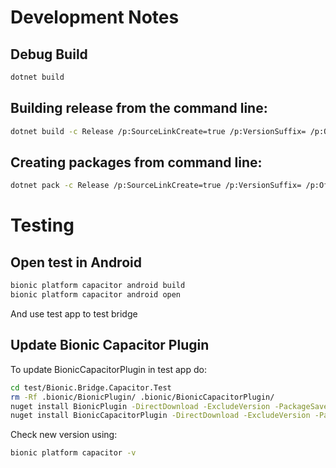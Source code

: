 # Development Notes

## Debug Build

```bash
dotnet build
```

## Building release from the command line:

```bash
dotnet build -c Release /p:SourceLinkCreate=true /p:VersionSuffix= /p:OfficialBuild=true
```

## Creating packages from command line:

```bash
dotnet pack -c Release /p:SourceLinkCreate=true /p:VersionSuffix= /p:OfficialBuild=true
```

# Testing

## Open test in Android

```bash
bionic platform capacitor android build
bionic platform capacitor android open
```

And use test app to test bridge

## Update Bionic Capacitor Plugin

To update BionicCapacitorPlugin in test app do:

```bash
cd test/Bionic.Bridge.Capacitor.Test
rm -Rf .bionic/BionicPlugin/ .bionic/BionicCapacitorPlugin/
nuget install BionicPlugin -DirectDownload -ExcludeVersion -PackageSaveMode nuspec -o .bionic
nuget install BionicCapacitorPlugin -DirectDownload -ExcludeVersion -PackageSaveMode nuspec -o .bionic
```

Check new version using:

```bash
bionic platform capacitor -v
```